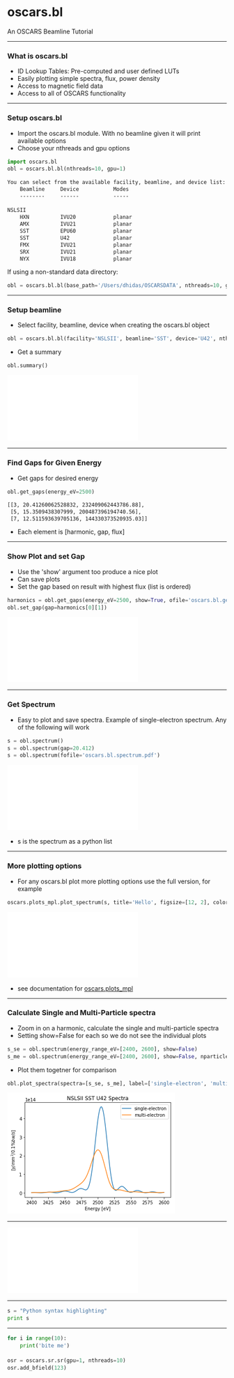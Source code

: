 # oscars.bl

An OSCARS Beamline Tutorial

---

### What is oscars.bl

- ID Lookup Tables: Pre-computed and user defined LUTs
- Easily plotting simple spectra, flux, power density
- Access to magnetic field data
- Access to all of OSCARS functionality

---

### Setup oscars.bl
- Import the oscars.bl module.  With no beamline given it will print available options
- Choose your nthreads and gpu options

```python
import oscars.bl
obl = oscars.bl.bl(nthreads=10, gpu=1)
```


```
You can select from the available facility, beamline, and device list:
    Beamline     Device           Modes
    --------     ------           -----

NSLSII
    HXN          IVU20            planar
    AMX          IVU21            planar
    SST          EPU60            planar
    SST          U42              planar
    FMX          IVU21            planar
    SRX          IVU21            planar
    NYX          IVU18            planar
```
If using a non-standard data directory:
```python
obl = oscars.bl.bl(base_path='/Users/dhidas/OSCARSDATA', nthreads=10, gpu=1)
```
---

### Setup beamline
- Select facility, beamline, device when creating the oscars.bl object

```python
obl = oscars.bl.bl(facility='NSLSII', beamline='SST', device='U42', nthreads=10, gpu=1)
```
- Get a summary
```python
obl.summary()
```

![Summary](assets/image/oscars.bl.summary.pdf)

---

### Find Gaps for Given Energy
- Get gaps for desired energy

```python
obl.get_gaps(energy_eV=2500)
```

```
[[3, 20.41260062528832, 232409062443786.88],
 [5, 15.3509438307999, 200487396194740.56],
 [7, 12.511593639705136, 144330373520935.03]]
```
- Each element is [harmonic, gap, flux]

---

### Show Plot and set Gap
- Use the 'show' argument too produce a nice plot
- Can save plots
- Set the gap based on result with highest flux (list is ordered)

```python
harmonics = obl.get_gaps(energy_eV=2500, show=True, ofile='oscars.bl.get_gaps.pdf')
obl.set_gap(gap=harmonics[0][1])
```

![](assets/image/oscars.bl.get_gaps.pdf)

---

### Get Spectrum
- Easy to plot and save spectra.  Example of single-electron spectrum.  Any of the following will work
```python
s = obl.spectrum()
s = obl.spectrum(gap=20.412)
s = obl.spectrum(fofile='oscars.bl.spectrum.pdf')
```

![](assets/image/oscars.bl.spectrum.pdf)

- s is the spectrum as a python list

---

### More plotting options
- For any oscars.bl plot more plotting options use the full version, for example

```python
oscars.plots_mpl.plot_spectrum(s, title='Hello', figsize=[12, 2], color='r', ylabel='Intensity [a.u.]')
```

![](assets/image/oscars.bl.spectrum_more.pdf)

- see documentation for [oscars.plots_mpl](https://oscars.bnl.gov/doc/latest/Modules.html#oscars-plots-mpl)

---

### Calculate Single and Multi-Particle spectra
- Zoom in on a harmonic, calculate the single and multi-particle spectra
- Setting show=False for each so we do not see the individual plots
```python
s_se = obl.spectrum(energy_range_eV=[2400, 2600], show=False)
s_me = obl.spectrum(energy_range_eV=[2400, 2600], show=False, nparticles=500)
```
- Plot them togetner for comparison
```python
obl.plot_spectra(spectra=[s_se, s_me], label=['single-electron', 'multi-electron'])
```

![](assets/image/oscars.bl.spectra.png)















---

![Flux Explained](assets/image/Test_EPU60_400eV.pdf)

---


```python
s = "Python syntax highlighting"
print s
```


---

```python
for i in range(10):
    print('bite me')

osr = oscars.sr.sr(gpu=1, nthreads=10)
osr.add_bfield(123)
```
